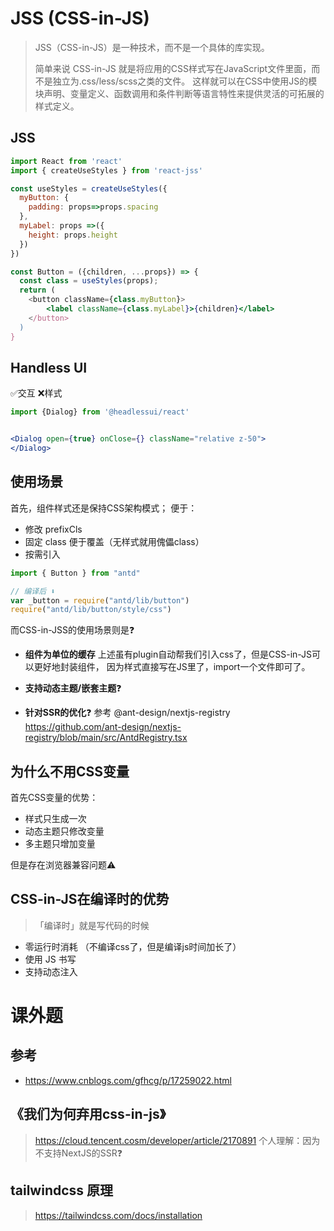 # JSS (CSS-in-JS)

> JSS（CSS-in-JS）是一种技术，而不是一个具体的库实现。
>
> 简单来说 CSS-in-JS 就是将应用的CSS样式写在JavaScript文件里面，而不是独立为.css/less/scss之类的文件。
> 这样就可以在CSS中使用JS的模块声明、变量定义、函数调用和条件判断等语言特性来提供灵活的可拓展的样式定义。

## JSS

```jsx
import React from 'react'
import { createUseStyles } from 'react-jss'

const useStyles = createUseStyles({
  myButton: {
    padding: props=>props.spacing
  },
  myLabel: props =>({
    height: props.height
  })
})

const Button = ({children, ...props}) => {
  const class = useStyles(props);
  return (
  	<button className={class.myButton}>
    	<label className={class.myLabel}>{children}</label>
    </button>
  )
}
```



## Handless UI

✅交互
❌样式

```jsx
import {Dialog} from '@headlessui/react'


<Dialog open={true} onClose={} className="relative z-50">
</Dialog>
```



## 使用场景

首先，组件样式还是保持CSS架构模式；
便于：

- 修改 prefixCls
- 固定 class 便于覆盖（无样式就用傀儡class）
- 按需引入

```jsx
import { Button } from "antd"

// 编译后 ⬇️
var _button = require("antd/lib/button")
require("antd/lib/button/style/css")
```

而CSS-in-JSS的使用场景则是❓

- **组件为单位的缓存**
  上述虽有plugin自动帮我们引入css了，但是CSS-in-JS可以更好地封装组件，
  因为样式直接写在JS里了，import一个文件即可了。

- **支持动态主题/嵌套主题**❓
- **针对SSR的优化**❓
  参考 @ant-design/nextjs-registry
  https://github.com/ant-design/nextjs-registry/blob/main/src/AntdRegistry.tsx



## 为什么不用CSS变量

首先CSS变量的优势：

- 样式只生成一次
- 动态主题只修改变量
- 多主题只增加变量

但是存在浏览器兼容问题⚠️



## CSS-in-JS在编译时的优势

> 「编译时」就是写代码的时候

- 零运行时消耗
  （不编译css了，但是编译js时间加长了）
- 使用 JS 书写
- 支持动态注入

# 课外题

## 参考

- https://www.cnblogs.com/gfhcg/p/17259022.html



## 《我们为何弃用css-in-js》

> https://cloud.tencent.cosm/developer/article/2170891 
> 个人理解：因为不支持NextJS的SSR❓



## tailwindcss 原理

>  https://tailwindcss.com/docs/installation